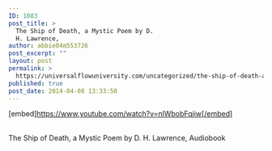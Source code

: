 ```yaml
---
ID: 1083
post_title: >
  The Ship of Death, a Mystic Poem by D.
  H. Lawrence,
author: abbie04m553726
post_excerpt: ""
layout: post
permalink: >
  https://universalflowuniversity.com/uncategorized/the-ship-of-death-a-mystic-poem-by-d-h-lawrence/
published: true
post_date: 2014-04-08 13:33:50
---
```

[embed]https://www.youtube.com/watch?v=nlWbobFqjiw[/embed]</br></br>
<p>The Ship of Death, a Mystic Poem by D. H. Lawrence, Audiobook</p>